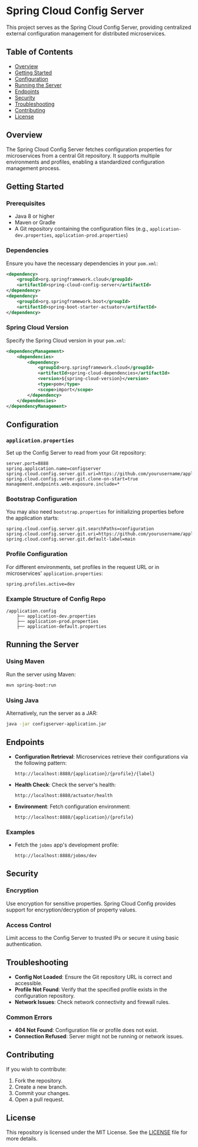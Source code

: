 

# Spring Cloud Config Server

This project serves as the Spring Cloud Config Server, providing centralized external configuration management for distributed microservices.

## **Table of Contents**
- [Overview](#overview)
- [Getting Started](#getting-started)
- [Configuration](#configuration)
- [Running the Server](#running-the-server)
- [Endpoints](#endpoints)
- [Security](#security)
- [Troubleshooting](#troubleshooting)
- [Contributing](#contributing)
- [License](#license)

## **Overview**
The Spring Cloud Config Server fetches configuration properties for microservices from a central Git repository. It supports multiple environments and profiles, enabling a standardized configuration management process.

## **Getting Started**

### **Prerequisites**
- Java 8 or higher
- Maven or Gradle
- A Git repository containing the configuration files (e.g., `application-dev.properties`, `application-prod.properties`)

### **Dependencies**
Ensure you have the necessary dependencies in your `pom.xml`:

```xml
<dependency>
    <groupId>org.springframework.cloud</groupId>
    <artifactId>spring-cloud-config-server</artifactId>
</dependency>
<dependency>
    <groupId>org.springframework.boot</groupId>
    <artifactId>spring-boot-starter-actuator</artifactId>
</dependency>
```

### **Spring Cloud Version**
Specify the Spring Cloud version in your `pom.xml`:

```xml
<dependencyManagement>
    <dependencies>
        <dependency>
            <groupId>org.springframework.cloud</groupId>
            <artifactId>spring-cloud-dependencies</artifactId>
            <version>${spring-cloud-version}</version>
            <type>pom</type>
            <scope>import</scope>
        </dependency>
    </dependencies>
</dependencyManagement>
```

## **Configuration**

### **`application.properties`**
Set up the Config Server to read from your Git repository:

```properties
server.port=8888
spring.application.name=configserver
spring.cloud.config.server.git.uri=https://github.com/yourusername/application.config
spring.cloud.config.server.git.clone-on-start=true
management.endpoints.web.exposure.include=*
```

### **Bootstrap Configuration**
You may also need `bootstrap.properties` for initializing properties before the application starts:

```properties
spring.cloud.config.server.git.searchPaths=configuration
spring.cloud.config.server.git.uri=https://github.com/yourusername/application.config
spring.cloud.config.server.git.default-label=main
```

### **Profile Configuration**
For different environments, set profiles in the request URL or in microservices' `application.properties`:

```properties
spring.profiles.active=dev
```

### **Example Structure of Config Repo**
```
/application.config
    ├── application-dev.properties
    ├── application-prod.properties
    ├── application-default.properties
```

## **Running the Server**

### **Using Maven**
Run the server using Maven:

```bash
mvn spring-boot:run
```

### **Using Java**
Alternatively, run the server as a JAR:

```bash
java -jar configserver-application.jar
```

## **Endpoints**

- **Configuration Retrieval**: Microservices retrieve their configurations via the following pattern:
  ```
  http://localhost:8888/{application}/{profile}/{label}
  ```

- **Health Check**: Check the server's health:
  ```
  http://localhost:8888/actuator/health
  ```

- **Environment**: Fetch configuration environment:
  ```
  http://localhost:8888/{application}/{profile}
  ```

### **Examples**
- Fetch the `jobms` app's development profile:
  ```
  http://localhost:8888/jobms/dev
  ```

## **Security**

### **Encryption**
Use encryption for sensitive properties. Spring Cloud Config provides support for encryption/decryption of property values.

### **Access Control**
Limit access to the Config Server to trusted IPs or secure it using basic authentication.

## **Troubleshooting**

- **Config Not Loaded**: Ensure the Git repository URL is correct and accessible.
- **Profile Not Found**: Verify that the specified profile exists in the configuration repository.
- **Network Issues**: Check network connectivity and firewall rules.

### **Common Errors**
- **404 Not Found**: Configuration file or profile does not exist.
- **Connection Refused**: Server might not be running or network issues.

## **Contributing**
If you wish to contribute:
1. Fork the repository.
2. Create a new branch.
3. Commit your changes.
4. Open a pull request.

## **License**
This repository is licensed under the MIT License. See the [LICENSE](LICENSE) file for more details.

